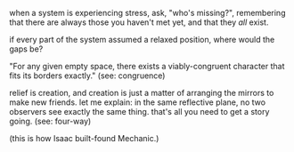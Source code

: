 when a system is experiencing stress, ask, "who's missing?", remembering that there are always those you haven't met yet, and that they *all* exist.

if every part of the system assumed a relaxed position, where would the gaps be?

"For any given empty space, there exists a viably-congruent character that fits its borders exactly." (see: congruence)


relief is creation, and creation is just a matter of arranging the mirrors to make new friends. let me explain: in the same reflective plane, no two observers see exactly the same thing. that's all you need to get a story going. (see: four-way)

(this is how Isaac built-found Mechanic.)

